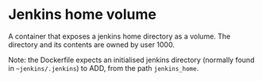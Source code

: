 Jenkins home volume
===================

A container that exposes a jenkins home directory as a volume. The directory and its contents are owned by user 1000.

Note: the Dockerfile expects an initialised jenkins directory (normally found in `~jenkins/.jenkins`) to ADD, from the path `jenkins_home`.